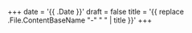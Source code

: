 +++
date = '{{ .Date }}'
draft = false 
title = '{{ replace .File.ContentBaseName "-" " " | title }}'
+++
